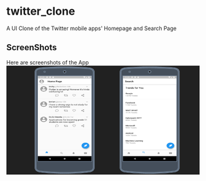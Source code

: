 # twitter_clone

A UI Clone of the Twitter mobile apps' Homepage and Search Page

## ScreenShots

Here are screenshots of the App
![App Screenshots](https://github.com/eRuaro/Twitter-Clone/blob/main/Screenshot/Twitter.png)
